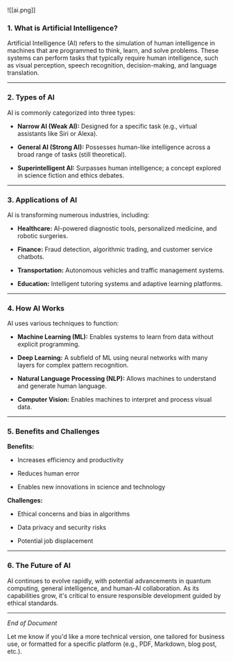 ![[ai.png]]
### 1. What is Artificial Intelligence?

Artificial Intelligence (AI) refers to the simulation of human intelligence in machines that are programmed to think, learn, and solve problems. These systems can perform tasks that typically require human intelligence, such as visual perception, speech recognition, decision-making, and language translation.

---

### 2. Types of AI

AI is commonly categorized into three types:

- **Narrow AI (Weak AI):** Designed for a specific task (e.g., virtual assistants like Siri or Alexa).
    
- **General AI (Strong AI):** Possesses human-like intelligence across a broad range of tasks (still theoretical).
    
- **Superintelligent AI:** Surpasses human intelligence; a concept explored in science fiction and ethics debates.
    

---

### 3. Applications of AI

AI is transforming numerous industries, including:

- **Healthcare:** AI-powered diagnostic tools, personalized medicine, and robotic surgeries.
    
- **Finance:** Fraud detection, algorithmic trading, and customer service chatbots.
    
- **Transportation:** Autonomous vehicles and traffic management systems.
    
- **Education:** Intelligent tutoring systems and adaptive learning platforms.
    

---

### 4. How AI Works

AI uses various techniques to function:

- **Machine Learning (ML):** Enables systems to learn from data without explicit programming.
    
- **Deep Learning:** A subfield of ML using neural networks with many layers for complex pattern recognition.
    
- **Natural Language Processing (NLP):** Allows machines to understand and generate human language.
    
- **Computer Vision:** Enables machines to interpret and process visual data.
    

---

### 5. Benefits and Challenges

**Benefits:**

- Increases efficiency and productivity
    
- Reduces human error
    
- Enables new innovations in science and technology
    

**Challenges:**

- Ethical concerns and bias in algorithms
    
- Data privacy and security risks
    
- Potential job displacement
    

---

### 6. The Future of AI

AI continues to evolve rapidly, with potential advancements in quantum computing, general intelligence, and human-AI collaboration. As its capabilities grow, it's critical to ensure responsible development guided by ethical standards.

---

_End of Document_

Let me know if you'd like a more technical version, one tailored for business use, or formatted for a specific platform (e.g., PDF, Markdown, blog post, etc.).